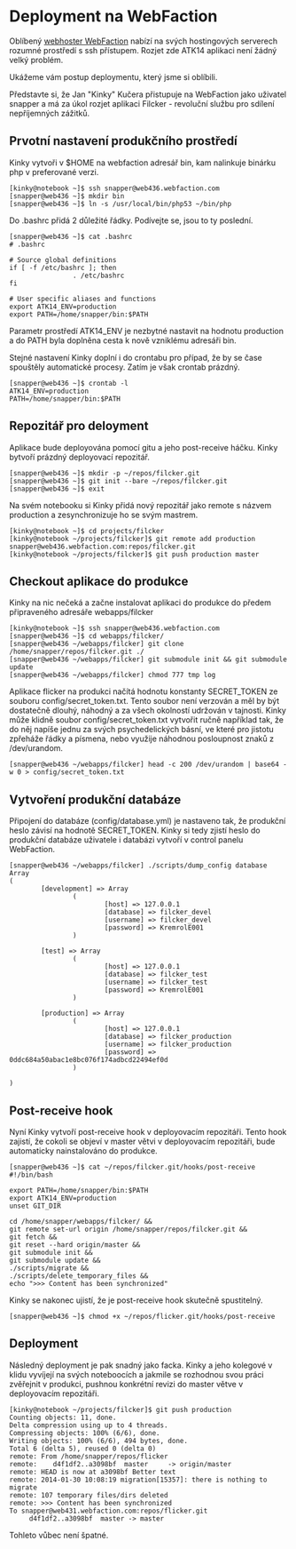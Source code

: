 Deployment na WebFaction
========================

Oblíbený [webhoster WebFaction](https://www.webfaction.com/) nabízí na svých hostingových serverech rozumné prostředí s ssh přístupem.
Rozjet zde ATK14 aplikaci není žádný velký problém.

Ukážeme vám postup deploymentu, který jsme si oblíbili.

Představte si, že Jan "Kinky" Kučera přistupuje na WebFaction jako uživatel snapper a má za úkol rozjet aplikaci Filcker - revoluční službu
pro sdílení nepříjemných zážitků.

Prvotní nastavení produkčního prostředí
---------------------------------------

Kinky vytvoři v $HOME na webfaction adresář bin, kam nalinkuje binárku php v preferované verzi.

	[kinky@notebook ~]$ ssh snapper@web436.webfaction.com
	[snapper@web436 ~]$ mkdir bin
	[snapper@web436 ~]$ ln -s /usr/local/bin/php53 ~/bin/php

Do .bashrc přidá 2 důležité řádky. Podívejte se, jsou to ty poslední.

	[snapper@web436 ~]$ cat .bashrc
	# .bashrc

	# Source global definitions
	if [ -f /etc/bashrc ]; then
					. /etc/bashrc
	fi

	# User specific aliases and functions
	export ATK14_ENV=production
	export PATH=/home/snapper/bin:$PATH

Parametr prostředí ATK14_ENV je nezbytné nastavit na hodnotu production a do PATH byla doplněna cesta
k nově vzniklému adresáři bin.

Stejné nastavení Kinky doplní i do crontabu pro případ, že by se čase spouštěly automatické procesy. Zatím je však crontab prázdný.

	[snapper@web436 ~]$ crontab -l
	ATK14_ENV=production
	PATH=/home/snapper/bin:$PATH

Repozitář pro deloyment
-----------------------

Aplikace bude deployována pomocí gitu a jeho post-receive háčku. Kinky bytvoří prázdný deployovací repozitář.

	[snapper@web436 ~]$ mkdir -p ~/repos/filcker.git
	[snapper@web436 ~]$ git init --bare ~/repos/filcker.git
	[snapper@web436 ~]$ exit

Na svém notebooku si Kinky přidá nový repozitář jako remote s názvem production a zesynchronizuje ho se svým mastrem.

	[kinky@notebook ~]$ cd projects/filcker
	[kinky@notebook ~/projects/filcker]$ git remote add production snapper@web436.webfaction.com:repos/filcker.git
	[kinky@notebook ~/projects/filcker]$ git push production master

Checkout aplikace do produkce
-----------------------------

Kinky na nic nečeká a začne instalovat aplikaci do produkce do předem připraveného adresáře webapps/filcker

	[kinky@notebook ~]$ ssh snapper@web436.webfaction.com
	[snapper@web436 ~]$ cd webapps/filcker/
	[snapper@web436 ~/webapps/filcker] git clone /home/snapper/repos/filcker.git ./
	[snapper@web436 ~/webapps/filcker] git submodule init && git submodule update
	[snapper@web436 ~/webapps/filcker] chmod 777 tmp log

Aplikace flicker na produkci načítá hodnotu konstanty SECRET\_TOKEN ze souboru config/secret\_token.txt. Tento soubor není verzován a měl
by být dostatečně dlouhý, náhodný a za všech okolností udržován v tajnosti. Kinky může klidně soubor config/secret\_token.txt vytvořit ručně
například tak, že do něj napíše jednu za svých psychedelických básní, ve které pro jistotu zpřeháže řádky a písmena, nebo využije náhodnou posloupnost znaků
z /dev/urandom.

	[snapper@web436 ~/webapps/filcker] head -c 200 /dev/urandom | base64 -w 0 > config/secret_token.txt

Vytvoření produkční databáze
----------------------------

Připojení do databáze (config/database.yml) je nastaveno tak, že produkční heslo závisí na hodnotě SECRET\_TOKEN. Kinky si tedy zjistí heslo do produkční
databáze uživatele i databázi vytvoří v control panelu WebFaction.

	[snapper@web436 ~/webapps/filcker] ./scripts/dump_config database
	Array
	(
			[development] => Array
					(
							[host] => 127.0.0.1
							[database] => filcker_devel
							[username] => filcker_devel
							[password] => KremrolE001
					)

			[test] => Array
					(
							[host] => 127.0.0.1
							[database] => filcker_test
							[username] => filcker_test
							[password] => KremrolE001
					)

			[production] => Array
					(
							[host] => 127.0.0.1
							[database] => filcker_production
							[username] => filcker_production
							[password] => 0ddc684a50abac1e8bc076f174adbcd22494ef0d
					)

	)

Post-receive hook
-----------------

Nyní Kinky vytvoří post-receive hook v deployovacím repozitáři. Tento hook zajistí, že cokoli se objeví v master větvi v deployovacím repozitáři, bude automaticky
nainstalováno do produkce.

	[snapper@web436 ~]$ cat ~/repos/filcker.git/hooks/post-receive
	#!/bin/bash

	export PATH=/home/snapper/bin:$PATH
	export ATK14_ENV=production
	unset GIT_DIR

	cd /home/snapper/webapps/filcker/ &&
	git remote set-url origin /home/snapper/repos/filcker.git &&
	git fetch &&
	git reset --hard origin/master &&
	git submodule init &&
	git submodule update &&
	./scripts/migrate &&
	./scripts/delete_temporary_files &&
	echo ">>> Content has been synchronized"


Kinky se nakonec ujistí, že je post-receive hook skutečně spustitelný.

	[snapper@web436 ~]$ chmod +x ~/repos/flicker.git/hooks/post-receive 

Deployment
----------

Následný deployment je pak snadný jako facka. Kinky a jeho kolegové v klidu vyvíjejí na svých noteboocích a jakmile se rozhodnou svou práci zvěřejnit v produkci,
pushnou konkrétní revizi do master větve v deployovacím repozitáři.

	[kinky@notebook ~/projects/filcker]$ git push production
	Counting objects: 11, done.
	Delta compression using up to 4 threads.
	Compressing objects: 100% (6/6), done.
	Writing objects: 100% (6/6), 494 bytes, done.
	Total 6 (delta 5), reused 0 (delta 0)
	remote: From /home/snapper/repos/flicker
	remote:    d4f1df2..a3098bf  master     -> origin/master
	remote: HEAD is now at a3098bf Better text
	remote: 2014-01-30 10:08:19 migration[15357]: there is nothing to migrate
	remote: 107 temporary files/dirs deleted
	remote: >>> Content has been synchronized
	To snapper@web431.webfaction.com:repos/flicker.git
		 d4f1df2..a3098bf  master -> master

Tohleto vůbec není špatné.
